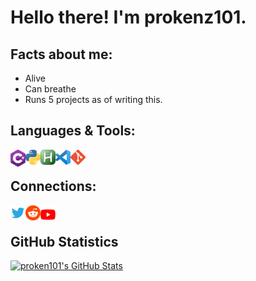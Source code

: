 # Hello there! I'm prokenz101.

## Facts about me:
- Alive
- Can breathe
- Runs 5 projects as of writing this.

## Languages & Tools:
[<img align="left" alt="C#" width="24px" src="https://github.com/prokenz101/prokenz101/blob/main/media/csharp.png"/>](https://docs.microsoft.com/en-us/dotnet/csharp/)
[<img align="left" alt="Python" width="24px" src="https://github.com/prokenz101/prokenz101/blob/main/media/python.png"/>](https://python.org/)
[<img align="left" alt="AutoHotkey" width="24px" src="https://github.com/prokenz101/prokenz101/blob/main/media/autohotkey.png"/>](https://autohotkey.com/)
[<img align="left" alt="Visual Studio Code" width="24px" src="https://github.com/prokenz101/prokenz101/blob/main/media/vscode.png" />](https://code.visualstudio.com/)
[<img align="left" alt="Git" width="24px" src="https://github.com/prokenz101/prokenz101/blob/main/media/git.png"/>](https://git-scm.com/)

<br />

## Connections:
[<img align="left" alt="Twitter" width="24px" src="https://github.com/prokenz101/prokenz101/blob/main/media/twitter.png"/>](https://twitter.com/prokenz101)
[<img align="left" alt="Reddit" width="24px" src="https://github.com/prokenz101/prokenz101/blob/main/media/reddit.png"/>](https://www.reddit.com/user/prokenz101)
[<img align="left" alt="YouTube" width="24px" src="https://github.com/prokenz101/prokenz101/blob/main/media/youtube.png"/>](https://www.youtube.com/channel/UCMuYby0UV0KBxIh9YgyMX2g)

<br />

## GitHub Statistics
[![proken101's GitHub Stats](https://github-readme-stats.vercel.app/api?username=prokenz101)](https://github.com/prokenz101/github-readme-stats)
